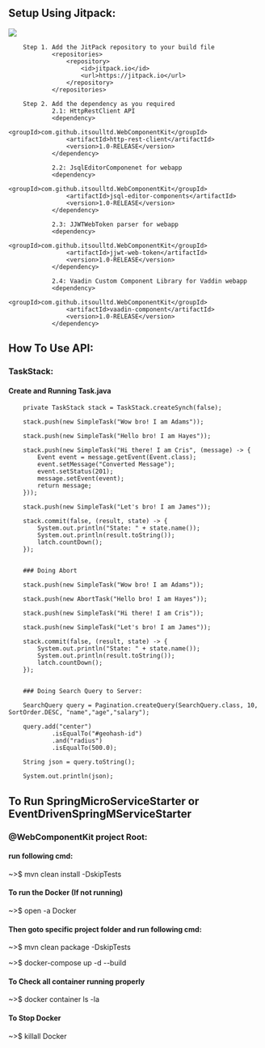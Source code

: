 ## Setup Using Jitpack:

[![](https://jitpack.io/v/itsoulltd/WebComponentKit.svg)](https://jitpack.io/#itsoulltd/WebComponentKit/1.0-RELEASE)

        Step 1. Add the JitPack repository to your build file
                <repositories>
                    <repository>
                        <id>jitpack.io</id>
                        <url>https://jitpack.io</url>
                    </repository>
                </repositories>
                
        Step 2. Add the dependency as you required
                2.1: HttpRestClient API
                <dependency>
                    <groupId>com.github.itsoulltd.WebComponentKit</groupId>
                    <artifactId>http-rest-client</artifactId>
                    <version>1.0-RELEASE</version>
                </dependency>
                
                2.2: JsqlEditorComponenet for webapp
                <dependency>
                    <groupId>com.github.itsoulltd.WebComponentKit</groupId>
                    <artifactId>jsql-editor-components</artifactId>
                    <version>1.0-RELEASE</version>
                </dependency>
                
                2.3: JJWTWebToken parser for webapp
                <dependency>
                    <groupId>com.github.itsoulltd.WebComponentKit</groupId>
                    <artifactId>jjwt-web-token</artifactId>
                    <version>1.0-RELEASE</version>
                </dependency>

                2.4: Vaadin Custom Component Library for Vaddin webapp
                <dependency>
                    <groupId>com.github.itsoulltd.WebComponentKit</groupId>
                    <artifactId>vaadin-component</artifactId>
                    <version>1.0-RELEASE</version>
                </dependency>
                
## How To Use API:

### TaskStack:

#### Create and Running Task.java

        private TaskStack stack = TaskStack.createSynch(false);
        
        stack.push(new SimpleTask("Wow bro! I am Adams"));
        
        stack.push(new SimpleTask("Hello bro! I am Hayes"));
        
        stack.push(new SimpleTask("Hi there! I am Cris", (message) -> {
            Event event = message.getEvent(Event.class);
            event.setMessage("Converted Message");
            event.setStatus(201);
            message.setEvent(event);
            return message;
        }));
        
        stack.push(new SimpleTask("Let's bro! I am James"));
        
        stack.commit(false, (result, state) -> {
            System.out.println("State: " + state.name());
            System.out.println(result.toString());
            latch.countDown();
        });
        
        
        ### Doing Abort
        
        stack.push(new SimpleTask("Wow bro! I am Adams"));
        
        stack.push(new AbortTask("Hello bro! I am Hayes"));
        
        stack.push(new SimpleTask("Hi there! I am Cris"));
        
        stack.push(new SimpleTask("Let's bro! I am James"));
        
        stack.commit(false, (result, state) -> {
            System.out.println("State: " + state.name());
            System.out.println(result.toString());
            latch.countDown();
        });
        
        
        ### Doing Search Query to Server:
        
        SearchQuery query = Pagination.createQuery(SearchQuery.class, 10, SortOrder.DESC, "name","age","salary");
        
        query.add("center")
                .isEqualTo("#geohash-id")
                .and("radius")
                .isEqualTo(500.0);

        String json = query.toString();
        
        System.out.println(json);
        

## To Run SpringMicroServiceStarter or EventDrivenSpringMServiceStarter

### @WebComponentKit project Root:
#### run following cmd:
~>$ mvn clean install -DskipTests

#### To run the Docker (If not running)
~>$ open -a Docker

#### Then goto specific project folder and run following cmd:
~>$ mvn clean package -DskipTests

~>$ docker-compose up -d --build

#### To Check all container running properly
~>$ docker container ls -la

#### To Stop Docker
~>$ killall Docker

